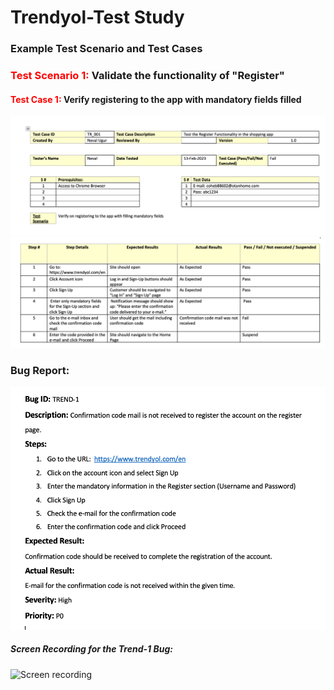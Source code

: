 # Trendyol-Test Study

### Example Test Scenario and Test Cases

### <font color="red">Test Scenario 1:</font> Validate the functionality of "Register"

#### <font color="red">Test Case 1:</font> Verify registering to the app with mandatory fields filled

![Test Case Document](/images/sc1.png)
![part2](/images/sc2.png)


### Bug Report: 

![Bug report](/images/sc3.png)



##### Screen Recording for the Trend-1 Bug:



![Screen recording](/images/trendyol4.gif)




